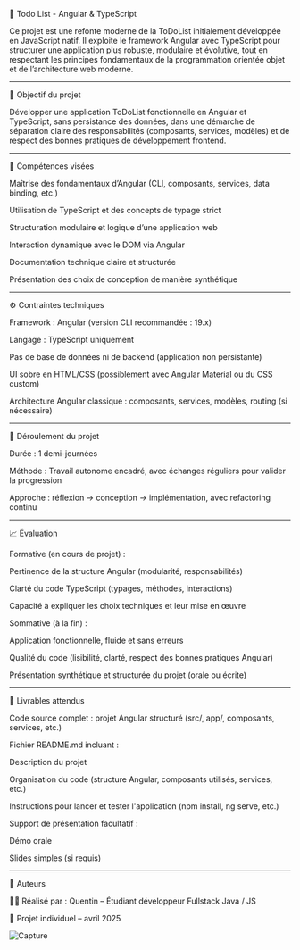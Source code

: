 📝 Todo List - Angular & TypeScript

Ce projet est une refonte moderne de la ToDoList initialement développée en JavaScript natif. Il exploite le framework Angular avec TypeScript pour structurer une application plus robuste, modulaire et évolutive, tout en respectant les principes fondamentaux de la programmation orientée objet et de l’architecture web moderne.

---

🎯 Objectif du projet

Développer une application ToDoList fonctionnelle en Angular et TypeScript, sans persistance des données, dans une démarche de séparation claire des responsabilités (composants, services, modèles) et de respect des bonnes pratiques de développement frontend.

---

🧠 Compétences visées

Maîtrise des fondamentaux d’Angular (CLI, composants, services, data binding, etc.)

Utilisation de TypeScript et des concepts de typage strict

Structuration modulaire et logique d’une application web

Interaction dynamique avec le DOM via Angular

Documentation technique claire et structurée

Présentation des choix de conception de manière synthétique

---

⚙️ Contraintes techniques

Framework : Angular (version CLI recommandée : 19.x)

Langage : TypeScript uniquement

Pas de base de données ni de backend (application non persistante)

UI sobre en HTML/CSS (possiblement avec Angular Material ou du CSS custom)

Architecture Angular classique : composants, services, modèles, routing (si nécessaire)

---

📅 Déroulement du projet

Durée : 1 demi-journées

Méthode : Travail autonome encadré, avec échanges réguliers pour valider la progression

Approche : réflexion → conception → implémentation, avec refactoring continu

---

📈 Évaluation

Formative (en cours de projet) :

Pertinence de la structure Angular (modularité, responsabilités)

Clarté du code TypeScript (typages, méthodes, interactions)

Capacité à expliquer les choix techniques et leur mise en œuvre

Sommative (à la fin) :

Application fonctionnelle, fluide et sans erreurs

Qualité du code (lisibilité, clarté, respect des bonnes pratiques Angular)

Présentation synthétique et structurée du projet (orale ou écrite)

---

📝 Livrables attendus

Code source complet : projet Angular structuré (src/, app/, composants, services, etc.)

Fichier README.md incluant :

Description du projet

Organisation du code (structure Angular, composants utilisés, services, etc.)

Instructions pour lancer et tester l'application (npm install, ng serve, etc.)

Support de présentation facultatif :

Démo orale

Slides simples (si requis)

---

📌 Auteurs

👨‍💻 Réalisé par : Quentin – Étudiant développeur Fullstack Java / JS

📅 Projet individuel – avril 2025

![Capture](screen/Capture.png)

